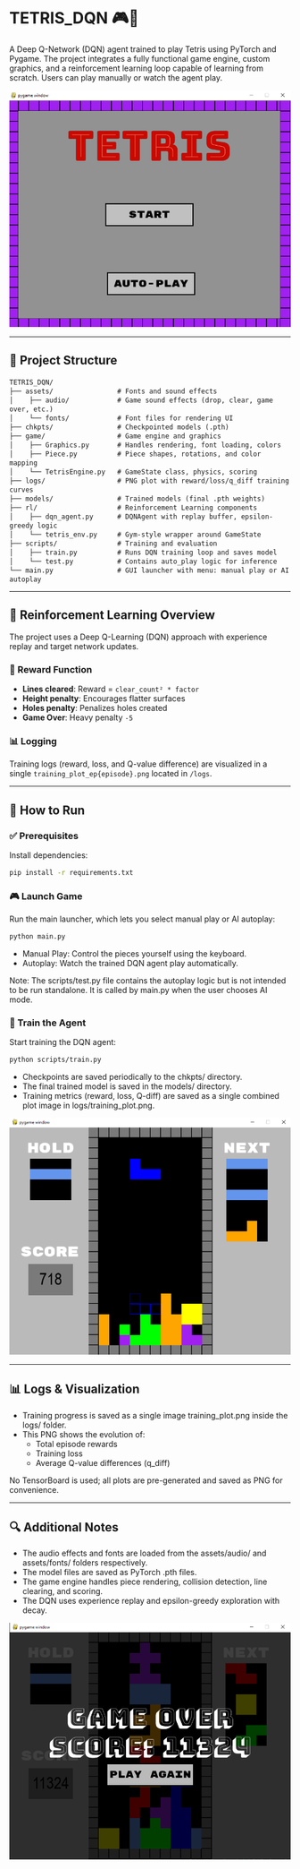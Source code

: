 # TETRIS_DQN 🎮🧠

A Deep Q-Network (DQN) agent trained to play Tetris using PyTorch and Pygame. The project integrates a fully functional game engine, custom graphics, and a reinforcement learning loop capable of learning from scratch. Users can play manually or watch the agent play.

![](assets/images/screen.png)

---

## 📁 Project Structure
```text
TETRIS_DQN/
├── assets/                # Fonts and sound effects
│    ├── audio/            # Game sound effects (drop, clear, game over, etc.)
│    └── fonts/            # Font files for rendering UI
├── chkpts/                # Checkpointed models (.pth)
├── game/                  # Game engine and graphics
│    ├── Graphics.py       # Handles rendering, font loading, colors
│    ├── Piece.py          # Piece shapes, rotations, and color mapping
│    └── TetrisEngine.py   # GameState class, physics, scoring
├── logs/                  # PNG plot with reward/loss/q_diff training curves
├── models/                # Trained models (final .pth weights)
├── rl/                    # Reinforcement Learning components
│    ├── dqn_agent.py      # DQNAgent with replay buffer, epsilon-greedy logic
│    └── tetris_env.py     # Gym-style wrapper around GameState
├── scripts/               # Training and evaluation
│    ├── train.py          # Runs DQN training loop and saves model
│    └── test.py           # Contains auto_play logic for inference
└── main.py                # GUI launcher with menu: manual play or AI autoplay
```

---

## 🧠 Reinforcement Learning Overview

The project uses a Deep Q-Learning (DQN) approach with experience replay and target network updates.

### 🔁 Reward Function
- **Lines cleared**: Reward = `clear_count² * factor`
- **Height penalty**: Encourages flatter surfaces
- **Holes penalty**: Penalizes holes created
- **Game Over**: Heavy penalty `-5`

### 📊 Logging
Training logs (reward, loss, and Q-value difference) are visualized in a single `training_plot_ep{episode}.png` located in `/logs`.

---

## 🚀 How to Run

### ✅ Prerequisites
Install dependencies:
```bash
pip install -r requirements.txt
```

### 🎮 Launch Game
Run the main launcher, which lets you select manual play or AI autoplay:
```bash
python main.py
```
- Manual Play: Control the pieces yourself using the keyboard.
- Autoplay: Watch the trained DQN agent play automatically.

Note: The scripts/test.py file contains the autoplay logic but is not intended to be run standalone. It is called by main.py when the user chooses AI mode.

### 🧪 Train the Agent
Start training the DQN agent:
```bash
python scripts/train.py
```
- Checkpoints are saved periodically to the chkpts/ directory.
- The final trained model is saved in the models/ directory.
- Training metrics (reward, loss, Q-diff) are saved as a single combined plot image in logs/training_plot.png.

![](assets/images/game.png)

---

## 📊 Logs & Visualization
- Training progress is saved as a single image training_plot.png inside the logs/ folder.
- This PNG shows the evolution of:
    - Total episode rewards
    - Training loss
    - Average Q-value differences (q_diff)
    
No TensorBoard is used; all plots are pre-generated and saved as PNG for convenience.

---

## 🔍 Additional Notes
- The audio effects and fonts are loaded from the assets/audio/ and assets/fonts/ folders respectively.
- The model files are saved as PyTorch .pth files.
- The game engine handles piece rendering, collision detection, line clearing, and scoring.
- The DQN uses experience replay and epsilon-greedy exploration with decay.

![](assets\images\end.png)

